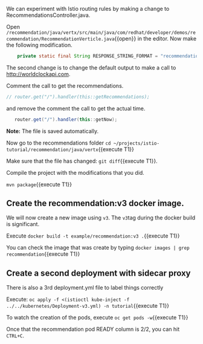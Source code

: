 We can experiment with Istio routing rules by making a change to RecommendationsController.java.

Open `/recommendation/java/vertx/src/main/java/com/redhat/developer/demos/recommendation/RecommendationVerticle.java`{{open}} in the editor. Now make the following modification.

```java
    private static final String RESPONSE_STRING_FORMAT = "recommendation v3 from '%s': %d\n";
```    
The second change is to change the default output to make a call to http://worldclockapi.com.

Comment the call to get the recommendations.

```java
// router.get("/").handler(this::getRecommendations);
```

and remove the comment the call to get the actual time.

```java
   router.get("/").handler(this::getNow);
```

**Note:** The file is saved automatically. 

Now go to the recommendations folder `cd ~/projects/istio-tutorial/recommendation/java/vertx`{{execute T1}}

Make sure that the file has changed: `git diff`{{execute T1}}.

Compile the project with the modifications that you did.

`mvn package`{{execute T1}}

## Create the recommendation:v3 docker image.

We will now create a new image using `v3`. The `v3`tag during the docker build is significant.

Execute `docker build -t example/recommendation:v3 .`{{execute T1}}

You can check the image that was create by typing `docker images | grep recommendation`{{execute T1}}

## Create a second deployment with sidecar proxy

There is also a 3rd deployment.yml file to label things correctly

Execute: `oc apply -f <(istioctl kube-inject -f ../../kubernetes/Deployment-v3.yml) -n tutorial`{{execute T1}}

To watch the creation of the pods, execute `oc get pods -w`{{execute T1}}

Once that the recommendation pod READY column is 2/2, you can hit `CTRL+C`. 

